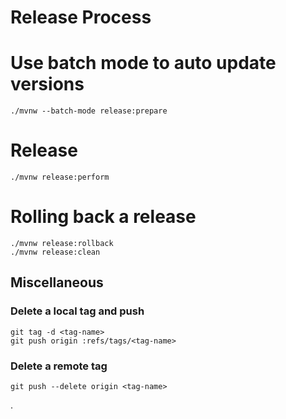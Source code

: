 # Release Process

# Use batch mode to auto update versions
```shell script
./mvnw --batch-mode release:prepare
```

# Release
```shell script
./mvnw release:perform
```

# Rolling back a release
```shell script
./mvnw release:rollback
./mvnw release:clean
```

## Miscellaneous

### Delete a local tag and push
```shell script
git tag -d <tag-name> 
git push origin :refs/tags/<tag-name>
```

### Delete a remote tag

```shell script
git push --delete origin <tag-name> 
```

.